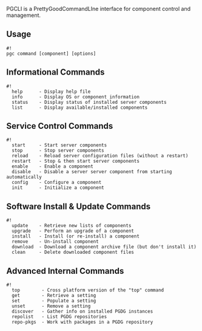 PGCLI is a PrettyGoodCommandLIne interface for component control and management.  

## Usage ##
```
#!
pgc command [component] [options]
```

## Informational Commands ##
```
#!
  help      - Display help file
  info      - Display OS or component information
  status    - Display status of installed server components
  list      - Display available/installed components 
```

## Service Control Commands ##
```
#!
  start     - Start server components
  stop      - Stop server components
  reload    - Reload server configuration files (without a restart)
  restart   - Stop & then start server components
  enable    - Enable a component
  disable   - Disable a server server component from starting automatically
  config    - Configure a component
  init      - Initialize a component
```

## Software Install & Update Commands ##
```
#!
  update    - Retrieve new lists of components
  upgrade   - Perform an upgrade of a component
  install   - Install (or re-install) a component  
  remove    - Un-install component   
  download  - Download a component archive file (but don't install it)
  clean     - Delete downloaded component files
```

## Advanced Internal Commands ##
```
#!
  top        - Cross platform version of the "top" command 
  get        - Retrieve a setting
  set        - Populate a setting
  unset      - Remove a setting 
  discover   - Gather info on installed PGDG instances
  repolist   - List PGDG repositories
  repo-pkgs  - Work with packages in a PGDG repository
```

